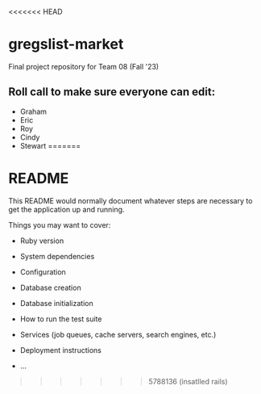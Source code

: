 <<<<<<< HEAD
# gregslist-market
Final project repository for Team 08 (Fall '23)

## Roll call to make sure everyone can edit:
- Graham
- Eric
- Roy
- Cindy
- Stewart
=======
# README

This README would normally document whatever steps are necessary to get the
application up and running.

Things you may want to cover:

* Ruby version

* System dependencies

* Configuration

* Database creation

* Database initialization

* How to run the test suite

* Services (job queues, cache servers, search engines, etc.)

* Deployment instructions

* ...
>>>>>>> 5788136 (insatlled rails)
